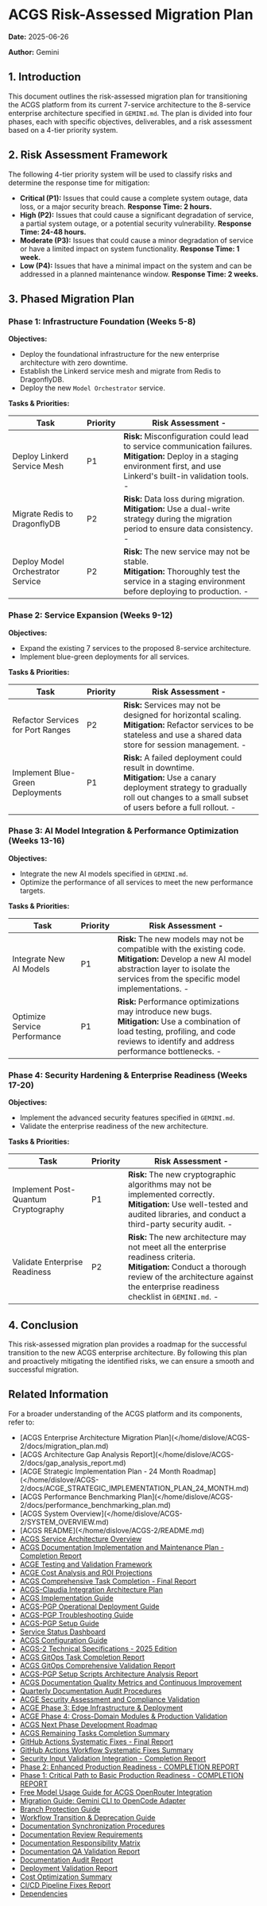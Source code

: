 # ACGS Risk-Assessed Migration Plan

<!-- Constitutional Hash: cdd01ef066bc6cf2 -->


**Date:** 2025-06-26

**Author:** Gemini

## 1. Introduction

This document outlines the risk-assessed migration plan for transitioning the ACGS platform from its current 7-service architecture to the 8-service enterprise architecture specified in `GEMINI.md`. The plan is divided into four phases, each with specific objectives, deliverables, and a risk assessment based on a 4-tier priority system.

## 2. Risk Assessment Framework

The following 4-tier priority system will be used to classify risks and determine the response time for mitigation:

- **Critical (P1):** Issues that could cause a complete system outage, data loss, or a major security breach. **Response Time: 2 hours.**
- **High (P2):** Issues that could cause a significant degradation of service, a partial system outage, or a potential security vulnerability. **Response Time: 24-48 hours.**
- **Moderate (P3):** Issues that could cause a minor degradation of service or have a limited impact on system functionality. **Response Time: 1 week.**
- **Low (P4):** Issues that have a minimal impact on the system and can be addressed in a planned maintenance window. **Response Time: 2 weeks.**

## 3. Phased Migration Plan

### Phase 1: Infrastructure Foundation (Weeks 5-8)

**Objectives:**

- Deploy the foundational infrastructure for the new enterprise architecture with zero downtime.
- Establish the Linkerd service mesh and migrate from Redis to DragonflyDB.
- Deploy the new `Model Orchestrator` service.

**Tasks & Priorities:**

| Task                              | Priority | Risk Assessment -                                                                                                                                                                   |
| --------------------------------- | -------- | ----------------------------------------------------------------------------------------------------------------------------------------------------------------------------------- |
| Deploy Linkerd Service Mesh       | P1       | **Risk:** Misconfiguration could lead to service communication failures. <br> **Mitigation:** Deploy in a staging environment first, and use Linkerd's built-in validation tools. - |
| Migrate Redis to DragonflyDB      | P2       | **Risk:** Data loss during migration. <br> **Mitigation:** Use a dual-write strategy during the migration period to ensure data consistency. -                                      |
| Deploy Model Orchestrator Service | P2       | **Risk:** The new service may not be stable. <br> **Mitigation:** Thoroughly test the service in a staging environment before deploying to production. -                            |

### Phase 2: Service Expansion (Weeks 9-12)

**Objectives:**

- Expand the existing 7 services to the proposed 8-service architecture.
- Implement blue-green deployments for all services.

**Tasks & Priorities:**

| Task                              | Priority | Risk Assessment -                                                                                                                                                                               |
| --------------------------------- | -------- | ----------------------------------------------------------------------------------------------------------------------------------------------------------------------------------------------- |
| Refactor Services for Port Ranges | P2       | **Risk:** Services may not be designed for horizontal scaling. <br> **Mitigation:** Refactor services to be stateless and use a shared data store for session management. -                     |
| Implement Blue-Green Deployments  | P1       | **Risk:** A failed deployment could result in downtime. <br> **Mitigation:** Use a canary deployment strategy to gradually roll out changes to a small subset of users before a full rollout. - |

### Phase 3: AI Model Integration & Performance Optimization (Weeks 13-16)

**Objectives:**

- Integrate the new AI models specified in `GEMINI.md`.
- Optimize the performance of all services to meet the new performance targets.

**Tasks & Priorities:**

| Task                         | Priority | Risk Assessment -                                                                                                                                                                                       |
| ---------------------------- | -------- | ------------------------------------------------------------------------------------------------------------------------------------------------------------------------------------------------------- |
| Integrate New AI Models      | P1       | **Risk:** The new models may not be compatible with the existing code. <br> **Mitigation:** Develop a new AI model abstraction layer to isolate the services from the specific model implementations. - |
| Optimize Service Performance | P1       | **Risk:** Performance optimizations may introduce new bugs. <br> **Mitigation:** Use a combination of load testing, profiling, and code reviews to identify and address performance bottlenecks. -      |

### Phase 4: Security Hardening & Enterprise Readiness (Weeks 17-20)

**Objectives:**

- Implement the advanced security features specified in `GEMINI.md`.
- Validate the enterprise readiness of the new architecture.

**Tasks & Priorities:**

| Task                                | Priority | Risk Assessment -                                                                                                                                                                                                  |
| ----------------------------------- | -------- | ------------------------------------------------------------------------------------------------------------------------------------------------------------------------------------------------------------------ |
| Implement Post-Quantum Cryptography | P1       | **Risk:** The new cryptographic algorithms may not be implemented correctly. <br> **Mitigation:** Use well-tested and audited libraries, and conduct a third-party security audit. -                               |
| Validate Enterprise Readiness       | P2       | **Risk:** The new architecture may not meet all the enterprise readiness criteria. <br> **Mitigation:** Conduct a thorough review of the architecture against the enterprise readiness checklist in `GEMINI.md`. - |

## 4. Conclusion

This risk-assessed migration plan provides a roadmap for the successful transition to the new ACGS enterprise architecture. By following this plan and proactively mitigating the identified risks, we can ensure a smooth and successful migration.

## Related Information

For a broader understanding of the ACGS platform and its components, refer to:

- [ACGS Enterprise Architecture Migration Plan](</home/dislove/ACGS-2/docs/migration_plan.md)
- [ACGS Architecture Gap Analysis Report](</home/dislove/ACGS-2/docs/gap_analysis_report.md)
- [ACGE Strategic Implementation Plan - 24 Month Roadmap](</home/dislove/ACGS-2/docs/ACGE_STRATEGIC_IMPLEMENTATION_PLAN_24_MONTH.md)
- [ACGS Performance Benchmarking Plan](</home/dislove/ACGS-2/docs/performance_benchmarking_plan.md)
- [ACGS System Overview](</home/dislove/ACGS-2/SYSTEM_OVERVIEW.md)
- [ACGS README](</home/dislove/ACGS-2/README.md)
- [ACGS Service Architecture Overview](../../docs/ACGS_SERVICE_OVERVIEW.md)
- [ACGS Documentation Implementation and Maintenance Plan - Completion Report](../../docs/ACGS_DOCUMENTATION_IMPLEMENTATION_COMPLETION_REPORT.md)
- [ACGE Testing and Validation Framework](../../docs/ACGE_TESTING_VALIDATION_FRAMEWORK.md)
- [ACGE Cost Analysis and ROI Projections](../../docs/ACGE_COST_ANALYSIS_ROI_PROJECTIONS.md)
- [ACGS Comprehensive Task Completion - Final Report](../architecture/ACGS_COMPREHENSIVE_TASK_COMPLETION_FINAL_REPORT.md)
- [ACGS-Claudia Integration Architecture Plan](../architecture/ACGS_CLAUDIA_INTEGRATION_ARCHITECTURE.md)
- [ACGS Implementation Guide](../deployment/ACGS_IMPLEMENTATION_GUIDE.md)
- [ACGS-PGP Operational Deployment Guide](../deployment/ACGS_PGP_OPERATIONAL_DEPLOYMENT_GUIDE.md)
- [ACGS-PGP Troubleshooting Guide](../deployment/ACGS_PGP_TROUBLESHOOTING_GUIDE.md)
- [ACGS-PGP Setup Guide](../deployment/ACGS_PGP_SETUP_GUIDE.md)
- [Service Status Dashboard](../operations/SERVICE_STATUS.md)
- [ACGS Configuration Guide](../configuration/README.md)
- [ACGS-2 Technical Specifications - 2025 Edition](../TECHNICAL_SPECIFICATIONS_2025.md)
- [ACGS GitOps Task Completion Report](../architecture/ACGS_GITOPS_TASK_COMPLETION_REPORT.md)
- [ACGS GitOps Comprehensive Validation Report](../architecture/ACGS_GITOPS_COMPREHENSIVE_VALIDATION_REPORT.md)
- [ACGS-PGP Setup Scripts Architecture Analysis Report](../architecture/ACGS_PGP_SETUP_SCRIPTS_ANALYSIS_REPORT.md)
- [ACGS Documentation Quality Metrics and Continuous Improvement](DOCUMENTATION_QUALITY_METRICS.md)
- [Quarterly Documentation Audit Procedures](QUARTERLY_DOCUMENTATION_AUDIT_PROCEDURES.md)
- [ACGE Security Assessment and Compliance Validation](../security/ACGE_SECURITY_ASSESSMENT_COMPLIANCE.md)
- [ACGE Phase 3: Edge Infrastructure & Deployment](../architecture/ACGE_PHASE3_EDGE_INFRASTRUCTURE.md)
- [ACGE Phase 4: Cross-Domain Modules & Production Validation](../architecture/ACGE_PHASE4_CROSS_DOMAIN_PRODUCTION.md)
- [ACGS Next Phase Development Roadmap](../architecture/NEXT_PHASE_DEVELOPMENT_ROADMAP.md)
- [ACGS Remaining Tasks Completion Summary](../REMAINING_TASKS_COMPLETION_SUMMARY.md)
- [GitHub Actions Systematic Fixes - Final Report](../workflow_systematic_fixes_final_report.md)
- [GitHub Actions Workflow Systematic Fixes Summary](../workflow_fixes_summary.md)
- [Security Input Validation Integration - Completion Report](../security_validation_completion_report.md)
- [Phase 2: Enhanced Production Readiness - COMPLETION REPORT](../phase2_completion_report.md)
- [Phase 1: Critical Path to Basic Production Readiness - COMPLETION REPORT](../phase1_completion_report.md)
- [Free Model Usage Guide for ACGS OpenRouter Integration](../free_model_usage.md)
- [Migration Guide: Gemini CLI to OpenCode Adapter](../deployment/MIGRATION_GUIDE_OPENCODE.md)
- [Branch Protection Guide](../deployment/BRANCH_PROTECTION_GUIDE.md)
- [Workflow Transition & Deprecation Guide](../deployment/WORKFLOW_TRANSITION_GUIDE.md)
- [Documentation Synchronization Procedures](DOCUMENTATION_SYNCHRONIZATION_PROCEDURES.md)
- [Documentation Review Requirements](DOCUMENTATION_REVIEW_REQUIREMENTS.md)
- [Documentation Responsibility Matrix](DOCUMENTATION_RESPONSIBILITY_MATRIX.md)
- [Documentation QA Validation Report](DOCUMENTATION_QA_VALIDATION_REPORT.md)
- [Documentation Audit Report](DOCUMENTATION_AUDIT_REPORT.md)
- [Deployment Validation Report](DEPLOYMENT_VALIDATION_REPORT.md)
- [Cost Optimization Summary](COST_OPTIMIZATION_SUMMARY.md)
- [CI/CD Pipeline Fixes Report](CI_CD_FIXES_REPORT.md)
- [Dependencies](DEPENDENCIES.md)
